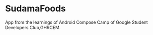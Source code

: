 # SudamaFoods
App from the learnings of Android Compose Camp of Google Student Developers Club,GHRCEM.
